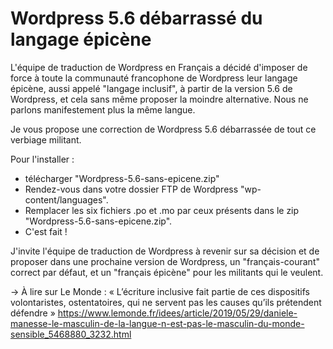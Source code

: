 # Wordpress 5.6 débarrassé du langage épicène

L'équipe de traduction de Wordpress en Français a décidé d'imposer de force  à toute la communauté francophone de Wordpress leur langage épicène, aussi appelé "langage inclusif", à partir de la version 5.6 de Wordpress, et cela sans même proposer la moindre alternative. Nous ne parlons manifestement plus la même langue.

Je vous propose une correction de Wordpress 5.6 débarrassée de tout ce verbiage militant.

Pour l'installer :
- télécharger "Wordpress-5.6-sans-epicene.zip"
- Rendez-vous dans votre dossier FTP de Wordpress "wp-content/languages".
- Remplacer les six fichiers .po et .mo par ceux présents dans le zip "Wordpress-5.6-sans-epicene.zip".
- C'est fait !

J'invite l'équipe de traduction de Wordpress à revenir sur sa décision et de proposer dans une prochaine version de Wordpress, un "français-courant" correct par défaut, et un "français épicène" pour les militants qui le veulent.



→ À lire sur Le Monde : « L’écriture inclusive fait partie de ces dispositifs volontaristes, ostentatoires, qui ne servent pas les causes qu’ils prétendent défendre » 
https://www.lemonde.fr/idees/article/2019/05/29/daniele-manesse-le-masculin-de-la-langue-n-est-pas-le-masculin-du-monde-sensible_5468880_3232.html
